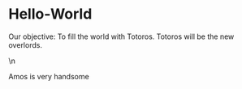 # Hello-World

Our objective: To fill the world with Totoros.
Totoros will be the new overlords.

\n

Amos is very handsome

